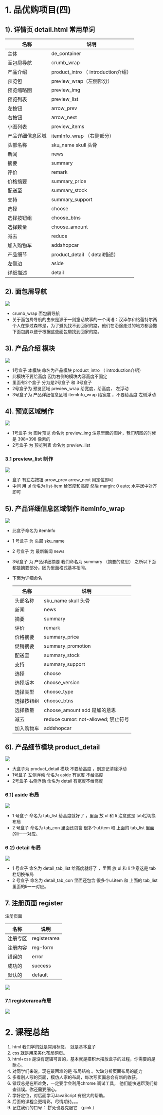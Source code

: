 # 1. 品优购项目(四)

## 1). 详情页 detail.html  常用单词

| 名称             | 说明                                  |
| ---------------- | ------------------------------------- |
| 主体             | de_container                          |
| 面包屑导航       | crumb_wrap                            |
| 产品介绍         | product_intro   （ introduction介绍） |
| 预览包           | preview_wrap（左侧部分）              |
| 预览缩略图       | preview_img                           |
| 预览列表         | preview_list                          |
| 左按钮           | arrow_prev                            |
| 右按钮           | arrow_next                            |
| 小图列表         | preview_items                         |
| 产品详细信息区域 | itemInfo_wrap （右侧部分）            |
| 头部名称         | sku_name       skull  头骨            |
| 新闻             | news                                  |
| 摘要             | summary                               |
| 评价             | remark                                |
| 价格摘要         | summary_price                         |
| 配送至           | summary_stock                         |
| 支持             | summary_support                       |
| 选择             | choose                                |
| 选择按钮组       | choose_btns                           |
| 选择数量         | choose_amount                         |
| 减去             | reduce                                |
| 加入购物车       | addshopcar                            |
| 产品细节         | product_detail      （   detail描述） |
| 左侧边           | aside                                 |
| 详细描述         | detail                                |

## 2). 面包屑导航 

<img src="media/1.png" />



* crumb_wrap   面包屑导航
* 关于面包屑导航的由来是源于一则童话故事的一个词语：汉泽尔和格蕾特尔两个人在穿过森林是，为了避免找不到回家的路，他们在沿途走过的地方都会撒下面包屑以便于根据这些面包屑找到回家的路。



## 3). 产品介绍 模块

<img src="media/2.png" />

* 1号盒子 本模块 命名为产品模块   product_intro   （ introduction介绍）
* 此模块不要给高度  因为右侧的模块内容高度不固定
* 里面有2个盒子  分为是2号盒子 和  3号盒子  
* 2号盒子为  预览区域  preview_wrap   给宽度，给高度， 左浮动
* 3号盒子为  产品详细信息区域  itemInfo_wrap 给宽度 ，不要给高度  左侧浮动 



## 4).  预览区域制作

<img src="media/3.png" />

 

* 1号盒子 为  图片预览   命名为   preview_img    注意里面的图片，我们切图的时候是 398*398 像素的
* 2号盒子 为 预览列表   命名为  preview_list

### 3.1 preview_list 制作



<img src="media/4.png" >

*  盒子 有左右按钮   arrow_prev   arrow_next  用定位即可 
* 中间 用 ul  命名为    list-item    给宽度和高度 然后  margin: 0 auto;  水平居中对齐即可



## 5). 产品详细信息区域制作 itemInfo_wrap

<img src="media/7.png" />

* 此盒子命名为 itemInfo

* 1 号盒子 为 头部 sku_name 

* 2 号盒子 为 最新新闻  news  

* 3号盒子 为  产品详细摘要  我们命名为  summary （摘要的意思）   之所以下面都是摘要部分，因为里面格式基本相同。 

* 下面为详细命名

  | 名称       | 说明                                      |
  | ---------- | ----------------------------------------- |
  | 头部名称   | sku_name       skull  头骨                |
  | 新闻       | news                                      |
  | 摘要       | summary                                   |
  | 评价       | remark                                    |
  | 价格摘要   | summary_price                             |
  | 促销摘要   | summary_promotion                         |
  | 配送至     | summary_stock                             |
  | 支持       | summary_support                           |
  | 选择       | choose                                    |
  | 选择版本  | choose_version                 |
  | 选择类型   | choose_type                       |
  | 选择按钮组   | choose_btns                             |
  | 选择数量   | choose_amount        add 是加的意思          |
  | 减去       | reduce     cursor: not-allowed;  禁止符号 |
  | 加入购物车 | addshopcar                                |



## 6).  产品细节模块 product_detail

<img src="media/6.png" />

* 大盒子为 product_detail 模块 不要给高度 ，别忘记清除浮动
* 1号盒子 左侧浮动 命名为 aside  有宽度 不给高度
* 2号盒子 右侧浮动  命名为 detail   有宽度不给高度

### 6.1) aside 布局

<img src="media/8.png" />

* 1 号盒子 命名为 tab_list   给高度就好了 ，里面 放 ul 和 li   注意这是 tab栏切换布局
* 2 号盒子  命名为  tab_con    里面还包含 很多个ul.item 和 上面的 tab_list 里面的li一一对应。   

### 6.2) detail 布局

<img src="media/9.png" />

- 1 号盒子 命名为 detail_tab_list   给高度就好了 ，里面 放 ul 和 li   注意这是 tab栏切换布局
- 2 号盒子  命名为  detail_tab_con    里面还包含 很多个ul.item 和 上面的 tab_list 里面的li一一对应。   



## 7. 注册页面 register

注册页面

| 名称   | 说明           |
| ---- | ------------ |
| 注册专区 | registerarea |
| 注册内容 | reg-form     |
| 错误的  | error        |
| 成功的  | success      |
| 默认的  | default      |


<img src="media/10.png" />

### 7.1 registerarea布局

<img src="media/11.png" />

# 2. 课程总结

1. html 我们学的就是常用标签， 就是基本盒子
2. css 就是用来美化布局网页。
3. html+css 是没有逻辑可言的，基本就是搭积木摆放盒子的过程，你需要的是耐心。
4. 对同学们来说，现在最困难的是 布局结构 。欠缺分析页面布局的能力
5. 多看别人写的页面，模仿人家的布局，每次写页面总会有新的收获。
6. 错误总是在所难免，一定要学会利用chrome 调试工具， 他们能快速帮我们排查错误。你还需要细心。
7. 学好定位，对后面学习JavaScript 有很大的帮助。
8. 后面的课程会更精彩，尽情期待。。。
9. 记住我们的口号：  拼死也要克服它 （pink ）
